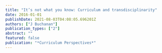```yaml
---
title: "It’s not what you know: Curriculum and transdisciplinarity"
date: 2016-01-01
publishDate: 2021-08-03T04:08:05.696201Z
authors: ["J Buchanan"]
publication_types: ["2"]
abstract: ""
featured: false
publication: "*Curriculum Perspectives*"
---
```


